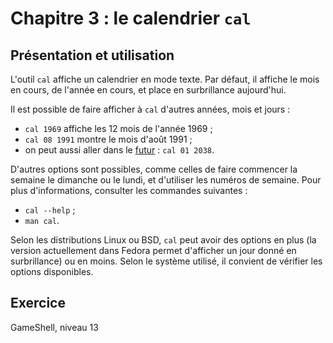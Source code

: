 # Chapitre 3 : le calendrier `cal`

## Présentation et utilisation

L'outil `cal` affiche un calendrier en mode texte. Par défaut, il affiche le
mois en cours, de l'année en cours, et place en surbrillance aujourd'hui.

Il est possible de faire afficher à `cal` d'autres années, mois et jours :

- `cal 1969` affiche les 12 mois de l'année 1969 ;
- `cal 08 1991` montre le mois d'août 1991 ;
- on peut aussi aller dans le
  [futur](https://fr.wikipedia.org/wiki/Bug_de_l%27an_2038) : `cal 01 2038`.

D'autres options sont possibles, comme celles de faire commencer la semaine le
dimanche ou le lundi, et d'utiliser les numéros de semaine. Pour plus
d'informations, consulter les commandes suivantes :

- `cal --help` ;
- `man cal`.

Selon les distributions Linux ou BSD, `cal` peut avoir des options en plus
(la version actuellement dans Fedora permet d'afficher un jour donné en
surbrillance) ou en moins. Selon le système utilisé, il convient de vérifier
les options disponibles.

## Exercice

GameShell, niveau 13
